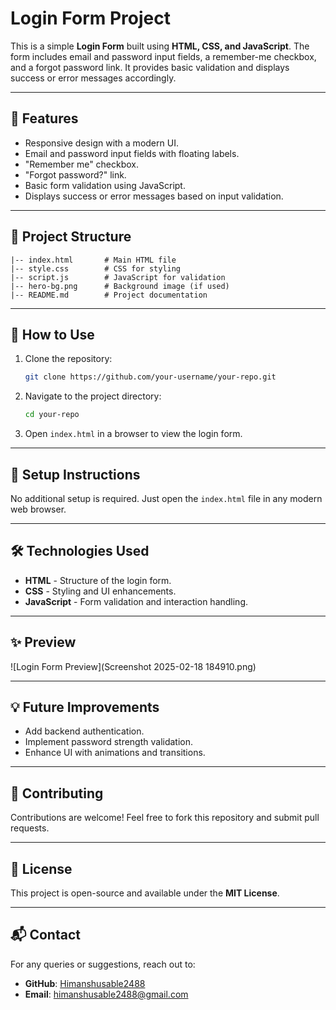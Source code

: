 # Login Form Project

This is a simple **Login Form** built using **HTML, CSS, and JavaScript**. The form includes email and password input fields, a remember-me checkbox, and a forgot password link. It provides basic validation and displays success or error messages accordingly.

---

## 🚀 Features

- Responsive design with a modern UI.
- Email and password input fields with floating labels.
- "Remember me" checkbox.
- "Forgot password?" link.
- Basic form validation using JavaScript.
- Displays success or error messages based on input validation.

---

## 📂 Project Structure

```
|-- index.html       # Main HTML file
|-- style.css        # CSS for styling
|-- script.js        # JavaScript for validation
|-- hero-bg.png      # Background image (if used)
|-- README.md        # Project documentation
```

---

## 📜 How to Use

1. Clone the repository:
   ```sh
   git clone https://github.com/your-username/your-repo.git
   ```

2. Navigate to the project directory:
   ```sh
   cd your-repo
   ```

3. Open `index.html` in a browser to view the login form.

---

## 🔧 Setup Instructions

No additional setup is required. Just open the `index.html` file in any modern web browser.

---

## 🛠️ Technologies Used

- **HTML** - Structure of the login form.
- **CSS** - Styling and UI enhancements.
- **JavaScript** - Form validation and interaction handling.

---

## ✨ Preview

![Login Form Preview](Screenshot 2025-02-18 184910.png)

---

## 💡 Future Improvements

- Add backend authentication.
- Implement password strength validation.
- Enhance UI with animations and transitions.

---

## 📌 Contributing

Contributions are welcome! Feel free to fork this repository and submit pull requests.

---

## 📜 License

This project is open-source and available under the **MIT License**.

---

## 📬 Contact

For any queries or suggestions, reach out to:
- **GitHub**: [Himanshusable2488](https://github.com/Himanshusable2488)
- **Email**: himanshusable2488@gmail.com

